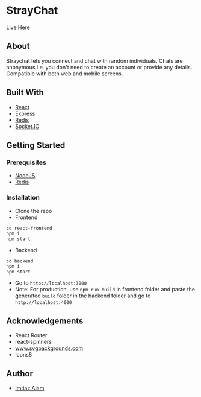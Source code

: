 # StrayChat
<a href="https://stray-chat.herokuapp.com">Live Here</a>

## About
Straychat lets you connect and chat with random individuals. Chats are anonymous i.e. you don't need to create an account or provide any details. Compatible with both web and mobile screens.

## Built With
* [React](https://reactjs.org/)
* [Express](https://expressjs.com/)
* [Redis](https://redis.io/)
* [Socket.IO](https://socket.io)

## Getting Started
### Prerequisites
* [NodeJS](https://nodejs.org/en/)
* [Redis](https://redis.io/)
### Installation
* Clone the repo
* Frontend
```
cd react-frontend
npm i
npm start
```
* Backend
```
cd backend
npm i
npm start
```
* Go to ``http://localhost:3000``
* Note: For production, use ```npm run build``` in frontend folder and paste the generated ``build`` folder in the backend folder and go to ``http://localhost:4000``

## Acknowledgements
* React Router
* react-spinners
* www.svgbackgrounds.com
* Icons8

## Author
* [Imtiaz Alam](https://github.com/slxsh)
